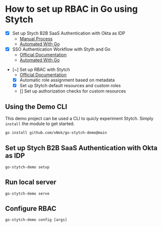 # How to set up RBAC in Go using Stytch

* [X] Set up Stych B2B SaaS Authentication with Okta as IDP
    * [Manual Process](https://stytch.com/docs/b2b/guides/sso/okta-saml)
    * [Automated With Go](./pkg/setup/main.go)
* [x] SSO Authentication Workflow with Styth and Go   
    * [Official Documentation](https://stytch.com/docs/b2b/guides/sso/backend)
    * [Automated With Go](./pkg/server/main.go)
* [~] Set up RBAC with Stytch
    * [Official Documentation](https://stytch.com/docs/b2b/guides/rbac/role-assignment)
    * [X] Automatic role assignment based on metadata
    * [X] Set up Stytch default resources and custom roles
    * [] Set up authorization checks for custom resources


## Using the Demo CLI

This demo project can be used a CLI to quicly experiment Stytch. Simply `install` the module to get started.

```bash
go install github.com/xNok/go-stytch-demo@main
```


## Set up Stych B2B SaaS Authentication with Okta as IDP

```
go-stytch-demo setup
```

## Run local server


```
go-stytch-demo serve
```

## Configure RBAC

```
go-stytch-demo config [args]
```